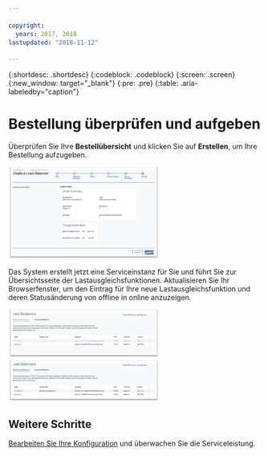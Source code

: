 ```yaml
---

copyright:
  years: 2017, 2018
lastupdated: "2018-11-12"

---
```


{:shortdesc: .shortdesc}
{:codeblock: .codeblock}
{:screen: .screen}
{:new_window: target="_blank"}
{:pre: .pre}
{:table: .aria-labeledby="caption"}

# Bestellung überprüfen und aufgeben
Überprüfen Sie Ihre **Bestellübersicht** und klicken Sie auf **Erstellen**, um Ihre Bestellung aufzugeben. 

<img src="images/review-order-lb.png" alt="Zeichnung" style="width: 300px;"/>

Das System erstellt jetzt eine Serviceinstanz für Sie und führt Sie zur Übersichtsseite der Lastausgleichsfunktionen. Aktualisieren Sie Ihr Browserfenster, um den Eintrag für Ihre neue Lastausgleichsfunktion und deren Statusänderung von offline in online anzuzeigen.   

<img src="images/summary-offline.png" alt="Zeichnung" style="width: 300px;"/>

<img src="images/summary-online.png" alt="Zeichnung" style="width: 300px;"/>

## Weitere Schritte
[Bearbeiten Sie Ihre Konfiguration](managing-lb.html) und überwachen Sie die Serviceleistung. 
